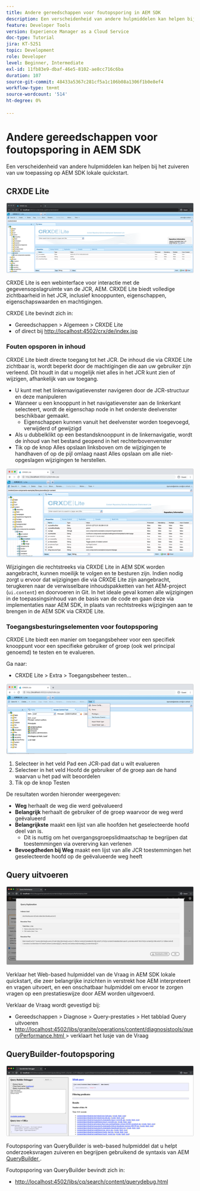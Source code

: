 ```yaml
---
title: Andere gereedschappen voor foutopsporing in AEM SDK
description: Een verscheidenheid van andere hulpmiddelen kan helpen bij het zuiveren van de lokale QuickStart van AEM SDK.
feature: Developer Tools
version: Experience Manager as a Cloud Service
doc-type: Tutorial
jira: KT-5251
topic: Development
role: Developer
level: Beginner, Intermediate
exl-id: 11fb83e9-dbaf-46e5-8102-ae8cc716c6ba
duration: 107
source-git-commit: 48433a5367c281cf5a1c106b08a1306f1b0e8ef4
workflow-type: tm+mt
source-wordcount: '514'
ht-degree: 0%

---
```


# Andere gereedschappen voor foutopsporing in AEM SDK

Een verscheidenheid van andere hulpmiddelen kan helpen bij het zuiveren van uw toepassing op AEM SDK lokale quickstart.

## CRXDE Lite

![CRXDE Lite](./assets/other-tools/crxde-lite.png)

CRXDE Lite is een webinterface voor interactie met de gegevensopslagruimte van de JCR, AEM. CRXDE Lite biedt volledige zichtbaarheid in het JCR, inclusief knooppunten, eigenschappen, eigenschapswaarden en machtigingen.

CRXDE Lite bevindt zich in:

+ Gereedschappen > Algemeen > CRXDE Lite
+ of direct bij [ http://localhost:4502/crx/de/index.jsp](http://localhost:4502/crx/de/index.jsp)

### Fouten opsporen in inhoud

CRXDE Lite biedt directe toegang tot het JCR. De inhoud die via CRXDE Lite zichtbaar is, wordt beperkt door de machtigingen die aan uw gebruiker zijn verleend. Dit houdt in dat u mogelijk niet alles in het JCR kunt zien of wijzigen, afhankelijk van uw toegang.

+ U kunt met het linkernavigatievenster navigeren door de JCR-structuur en deze manipuleren
+ Wanneer u een knooppunt in het navigatievenster aan de linkerkant selecteert, wordt de eigenschap node in het onderste deelvenster beschikbaar gemaakt.
   + Eigenschappen kunnen vanuit het deelvenster worden toegevoegd, verwijderd of gewijzigd
+ Als u dubbelklikt op een bestandsknooppunt in de linkernavigatie, wordt de inhoud van het bestand geopend in het rechterbovenvenster
+ Tik op de knop Alles opslaan linksboven om de wijzigingen te handhaven of op de pijl omlaag naast Alles opslaan om alle niet-opgeslagen wijzigingen te herstellen.

![ CRXDE Lite - het Zuiveren Inhoud ](./assets/other-tools/crxde-lite__debugging-content.png)

Wijzigingen die rechtstreeks via CRXDE Lite in AEM SDK worden aangebracht, kunnen moeilijk te volgen en te besturen zijn. Indien nodig zorgt u ervoor dat wijzigingen die via CRXDE Lite zijn aangebracht, terugkeren naar de verwisselbare inhoudspakketten van het AEM-project (`ui.content`) en doorvoeren in Git. In het ideale geval komen alle wijzigingen in de toepassingsinhoud van de basis van de code en gaan deze via implementaties naar AEM SDK, in plaats van rechtstreeks wijzigingen aan te brengen in de AEM SDK via CRXDE Lite.

### Toegangsbesturingselementen voor foutopsporing

CRXDE Lite biedt een manier om toegangsbeheer voor een specifiek knooppunt voor een specifieke gebruiker of groep (ook wel principal genoemd) te testen en te evalueren.

Ga naar:

+ CRXDE Lite > Extra > Toegangsbeheer testen...

![ CRXDE Lite - de Controle van de Toegang van de Test ](./assets/other-tools/crxde-lite__test-access-control.png)

1. Selecteer in het veld Pad een JCR-pad dat u wilt evalueren
1. Selecteer in het veld Hoofd de gebruiker of de groep aan de hand waarvan u het pad wilt beoordelen
1. Tik op de knop Testen

De resultaten worden hieronder weergegeven:

+ __Weg__ herhaalt de weg die werd geëvalueerd
+ __Belangrijk__ herhaalt de gebruiker of de groep waarvoor de weg werd geëvalueerd
+ __Belangrijkste__ maakt een lijst van alle hoofden het geselecteerde hoofd deel van is.
   + Dit is nuttig om het overgangsgroepslidmaatschap te begrijpen dat toestemmingen via overerving kan verlenen
+ __Bevoegdheden bij Weg__ maakt een lijst van alle JCR toestemmingen het geselecteerde hoofd op de geëvalueerde weg heeft

## Query uitvoeren

![ verklaart Vraag ](./assets/other-tools/explain-query.png)

Verklaar het Web-based hulpmiddel van de Vraag in AEM SDK lokale quickstart, die zeer belangrijke inzichten in verstrekt hoe AEM interpreteert en vragen uitvoert, en een onschatbaar hulpmiddel om ervoor te zorgen vragen op een prestatieswijze door AEM worden uitgevoerd.

Verklaar de Vraag wordt gevestigd bij:

+ Gereedschappen > Diagnose > Query-prestaties > Het tabblad Query uitvoeren
+ [ http://localhost:4502/libs/granite/operations/content/diagnosistools/queryPerformance.html ](http://localhost:4502/libs/granite/operations/content/diagnosistools/queryPerformance.html) > verklaart het lusje van de Vraag

## QueryBuilder-foutopsporing

![ Foutopsporing QueryBuilder ](./assets/other-tools/query-debugger.png)

Foutopsporing van QueryBuilder is web-based hulpmiddel dat u helpt onderzoeksvragen zuiveren en begrijpen gebruikend de syntaxis van AEM [ QueryBuilder ](https://experienceleague.adobe.com/docs/experience-manager-65/developing/platform/query-builder/querybuilder-api.html?lang=nl-NL).

Foutopsporing van QueryBuilder bevindt zich in:

+ [ http://localhost:4502/libs/cq/search/content/querydebug.html](http://localhost:4502/libs/cq/search/content/querydebug.html)
